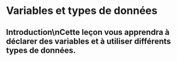 # Variables et types de données
## Introduction\nCette leçon vous apprendra à déclarer des variables et à utiliser différents types de données.
